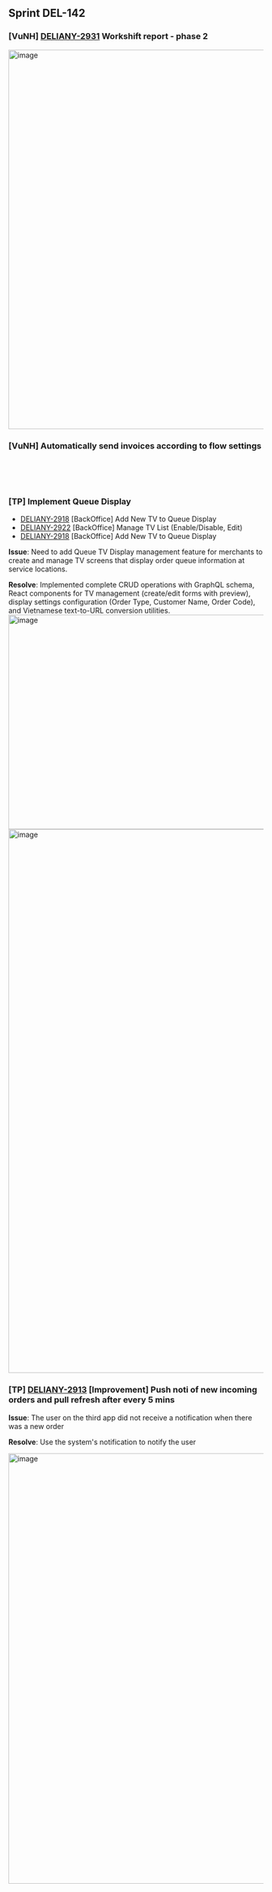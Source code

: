 ## Sprint DEL-142

### [VuNH] [DELIANY-2931](https://deliany.youtrack.cloud/issue/DELIANY-2931) Workshift report - phase 2

  <img width="600" height="750" alt="image" src="https://github.com/user-attachments/assets/d1b06e93-3575-4186-8500-3bad26932536" />  
  
### [VuNH] Automatically send invoices according to flow settings

<br />
<br />
<br />

### [TP] Implement Queue Display
- [DELIANY-2918](https://deliany.youtrack.cloud/agiles/131-3/current?issue=DELIANY-2918) [BackOffice] Add New TV to Queue Display
- [DELIANY-2922](https://deliany.youtrack.cloud/agiles/131-3/current?issue=DELIANY-2922) [BackOffice] Manage TV List (Enable/Disable, Edit)
- [DELIANY-2918](https://deliany.youtrack.cloud/agiles/131-3/current?issue=DELIANY-2918) [BackOffice] Add New TV to Queue Display

**Issue**: Need to add Queue TV Display management feature for merchants to create and manage TV screens that display order queue information at service locations.

**Resolve**: Implemented complete CRUD operations with GraphQL schema, React components for TV management (create/edit forms with preview), display settings configuration (Order Type, Customer Name, 
Order Code), and Vietnamese text-to-URL conversion utilities.
<img width="1610" height="424" alt="image" src="https://github.com/user-attachments/assets/d0b04d61-8565-43a5-9525-02fa7edf8b92" />
<img width="966" height="1075" alt="image" src="https://github.com/user-attachments/assets/d84856b8-51c6-41b0-8d78-690aa8e0514c" />

### [TP] [DELIANY-2913](https://deliany.youtrack.cloud/agiles/131-3/current?issue=DELIANY-2913) [Improvement] Push noti of new incoming orders and pull refresh after every 5 mins

  **Issue**: The user on the third app did not receive a notification when there was a new order

  **Resolve**: Use the system's notification to notify the user

<img width="980" height="851" alt="image" src="https://github.com/user-attachments/assets/a7ecf012-5ee4-402d-b54d-08ecc17ab0e1" />


